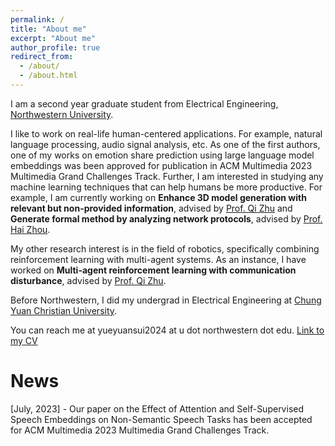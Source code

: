 ```yaml
---
permalink: /
title: "About me"
excerpt: "About me"
author_profile: true
redirect_from: 
  - /about/
  - /about.html
---
```

I am a second year graduate student from Electrical Engineering, [Northwestern University](https://www.northwestern.edu/). 

I like to work on real-life human-centered applications. For example, natural language processing, audio signal analysis, etc. As one of the first authors, one of my works on emotion share prediction using large language model embeddings was been approved for publication in ACM Multimedia 2023 Multimedia Grand Challenges Track. Further, I am interested in studying any machine learning techniques that can help humans be more productive. For example, I am currently working on **Enhance 3D model generation with relevant but non-provided information**, advised by [Prof. Qi Zhu](http://eecs.northwestern.edu/~qzhu/) and **Generate formal method by analyzing network protocols**, advised by [Prof. Hai Zhou]().

My other research interest is in the field of robotics, specifically combining reinforcement learning with multi-agent systems. As an instance, I have worked on **Multi-agent reinforcement learning with communication disturbance**, advised by [Prof. Qi Zhu](http://eecs.northwestern.edu/~qzhu/). 

Before Northwestern, I did my undergrad in Electrical Engineering at [Chung Yuan Christian University](https://www.cycu.edu.tw/eng/).

You can reach me at yueyuansui2024 at u dot northwestern dot edu.
[Link to my CV](../assets/YueyuanCV.pdf)

News
======
[July, 2023] - Our paper on the Effect of Attention and Self-Supervised Speech Embeddings on Non-Semantic Speech Tasks has been accepted for ACM Multimedia 2023 Multimedia Grand Challenges Track.
